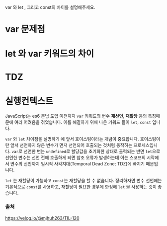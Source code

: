 var 와 let , 그리고 const의 차이를 설명해주세요.

# var 문제점

# let 와 var 키워드의 차이

# TDZ 

# 실행컨텍스트

JavaScript는 es6 문법 도입 이전까지 `var` 키워드의 변수 **재선언**, **재할당** 등의 특징때문에 여러 어려움을 겪었습니다. 이를 해결하기 위해 나온 키워드 들이 `let`, `const` 입니다. 

`var` 와 `let` 차이점을 설명하기 에 앞서 호이스팅이라는 개념이 중요합니다. 호이스팅이란 앞서 선언하지 않은 변수가 먼저 선언되어 호출되는 것처럼 동작하는 프로세스입니다. `var`로 선언한 변는 `undefined`로 할당값을 초기화한 상태로 출력되는 반면 `let`으로 선언한 변수는 선언 전에 호출하게 되면 참조 오류가 발생하는데 이는 스코프의 시작에서 변수의 선언까지 일시적 사각지대(Temporal Dead Zone; TDZ)에 빠지기 때문입니다.

 `let` 는 재할당이 가능하고 `const`는 재할당을 할 수 없습니다. 정리하자면 변수 선언에는 기본적으로 `const`를 사용하고, 재할당이 필요한 경우에 한정해 `let` 을 사용하는 것이 좋습니다.

 ### 출처
 https://velog.io/@mjhuh263/TIL-120
 

